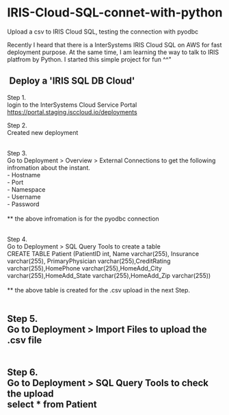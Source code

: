# IRIS-Cloud-SQL-connet-with-python
Upload a csv to IRIS Cloud SQL, testing the connection with pyodbc


Recently I heard that there is a InterSystems IRIS Cloud SQL on AWS for fast deployment purpose.
At the same time, I am learning the way to talk to IRIS platfrom by Python.
I started this simple project for fun ^^"

​
Deploy a 'IRIS SQL DB Cloud'
---------------------------------------------------------
​Step 1. <br>
login to the InterSystems Cloud Service Portal
https://portal.staging.isccloud.io/deployments

Step 2. <br>
Created new deployment <br> <br>

Step 3. <br>
Go to Deployment > Overview > External Connections  to get the following infromation about the instant. <br>
    - Hostname <br>
    - Port <br>
    - Namespace <br>
    - Username <br>
    - Password  <br>
 <br>
** the above infromation is for the pyodbc connection <br> <br>

Step 4. <br>
Go to Deployment > SQL Query Tools   to create a table  <br>
    CREATE TABLE Patient (PatientID int, Name varchar(255), Insurance varchar(255), PrimaryPhysician varchar(255),CreditRating varchar(255),HomePhone varchar(255),HomeAdd_City varchar(255),HomeAdd_State varchar(255),HomeAdd_Zip varchar(255))
 <br> <br>
** the above table is created for the .csv upload in the next Step.  <br> <br>

Step 5. <br>
Go to Deployment > Import Files  to upload the .csv file <br>
 <br> <br>
Step 6. <br>
Go to Deployment > SQL Query Tools   to check the upload <br>
    select * from Patient <br>
 <br>
------------------------------------------------------------- 
<br> <br>



